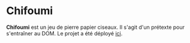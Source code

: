 # Chifoumi

**Chifoumi** est un jeu de pierre papier ciseaux. Il s'agit d'un prétexte pour s'entraîner au DOM.
Le projet a été déployé [ici](https://xavperrin.github.io/chifoumi/).
